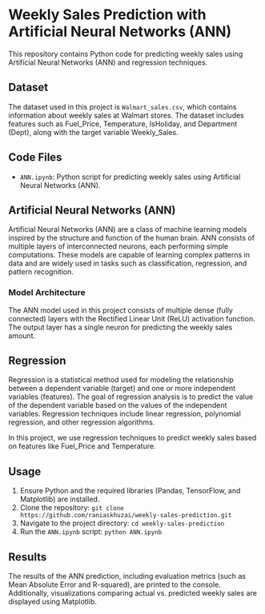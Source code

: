 
# Weekly Sales Prediction with Artificial Neural Networks (ANN)

This repository contains Python code for predicting weekly sales using Artificial Neural Networks (ANN) and regression techniques.

## Dataset

The dataset used in this project is `Walmart_sales.csv`, which contains information about weekly sales at Walmart stores. The dataset includes features such as Fuel_Price, Temperature, IsHoliday, and Department (Dept), along with the target variable Weekly_Sales.

## Code Files

- `ANN.ipynb`: Python script for predicting weekly sales using Artificial Neural Networks (ANN).


## Artificial Neural Networks (ANN)

Artificial Neural Networks (ANN) are a class of machine learning models inspired by the structure and function of the human brain. ANN consists of multiple layers of interconnected neurons, each performing simple computations. These models are capable of learning complex patterns in data and are widely used in tasks such as classification, regression, and pattern recognition.

### Model Architecture

The ANN model used in this project consists of multiple dense (fully connected) layers with the Rectified Linear Unit (ReLU) activation function. The output layer has a single neuron for predicting the weekly sales amount.

## Regression

Regression is a statistical method used for modeling the relationship between a dependent variable (target) and one or more independent variables (features). The goal of regression analysis is to predict the value of the dependent variable based on the values of the independent variables. Regression techniques include linear regression, polynomial regression, and other regression algorithms.

In this project, we use regression techniques to predict weekly sales based on features like Fuel_Price and Temperature.

## Usage

1. Ensure Python and the required libraries (Pandas, TensorFlow, and Matplotlib) are installed.
2. Clone the repository: `git clone https://github.com/raniaskhuzai/weekly-sales-prediction.git`
3. Navigate to the project directory: `cd weekly-sales-prediction`
4. Run the `ANN.ipynb` script: `python ANN.ipynb`

## Results

The results of the ANN prediction, including evaluation metrics (such as Mean Absolute Error and R-squared), are printed to the console. Additionally, visualizations comparing actual vs. predicted weekly sales are displayed using Matplotlib.

